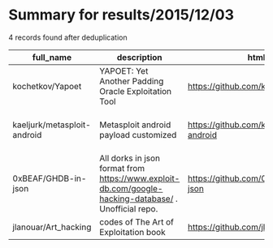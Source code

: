 
# Summary for results/2015/12/03
    
4 records found after deduplication

| full_name | description | html_url | matched_list | matched_count | pushed_at | size | stargazers_count | language | forks_count |
|-----------------------------|------------------------------------------------------------------------------------------------------|------------------------------------------------|---------------------------------------------|-----------------|---------------------------|--------|--------------------|------------|---------------|
| kochetkov/Yapoet | YAPOET: Yet Another Padding Oracle Exploitation Tool | https://github.com/kochetkov/Yapoet | ['exploit'] | 1 | 2015-12-03 19:13:06+00:00 | 53 | 3 | Python | 2 |
| kaeljurk/metasploit-android | Metasploit android payload customized | https://github.com/kaeljurk/metasploit-android | ['metasploit module OR metasploit payload'] | 1 | 2015-12-03 07:10:39+00:00 | 42 | 2 | Java | 5 |
| 0xBEAF/GHDB-in-json | All dorks in json format from https://www.exploit-db.com/google-hacking-database/ . Unofficial repo. | https://github.com/0xBEAF/GHDB-in-json | ['exploit'] | 1 | 2015-12-03 18:40:36+00:00 | 292 | 0 | | 0 |
| jlanouar/Art_hacking | codes of The Art of Exploitation book | https://github.com/jlanouar/Art_hacking | ['exploit'] | 1 | 2015-12-03 22:39:21+00:00 | 3 | 0 | C | 0 |
